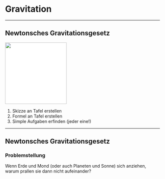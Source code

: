# Gravitation

---

## Newtonsches Gravitationsgesetz

<img src="https://upload.wikimedia.org/wikipedia/commons/thumb/0/0e/NewtonsLawOfUniversalGravitation.svg/1280px-NewtonsLawOfUniversalGravitation.svg.png" style="background-color:white; height:200px">

1. Skizze an Tafel erstellen
1. Formel an Tafel erstellen
1. Simple Aufgaben erfinden (jeder eine!)

---

## Newtonsches Gravitationsgesetz

### Problemstellung

Wenn Erde und Mond (oder auch Planeten und Sonne) sich anziehen, warum prallen sie dann nicht aufeinander?

